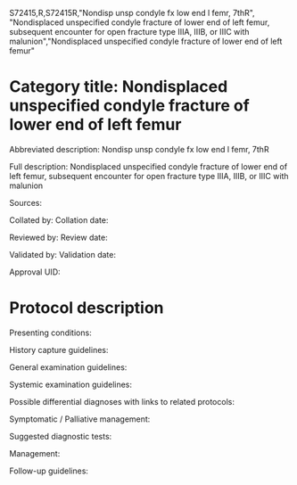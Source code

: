 S72415,R,S72415R,"Nondisp unsp condyle fx low end l femr, 7thR", "Nondisplaced unspecified condyle fracture of lower end of left femur, subsequent encounter for open fracture type IIIA, IIIB, or IIIC with malunion","Nondisplaced unspecified condyle fracture of lower end of left femur"
# Category title: Nondisplaced unspecified condyle fracture of lower end of left femur

Abbreviated description: Nondisp unsp condyle fx low end l femr, 7thR

Full description: Nondisplaced unspecified condyle fracture of lower end of left femur, subsequent encounter for open fracture type IIIA, IIIB, or IIIC with malunion

Sources:

Collated by:
Collation date:

Reviewed by:
Review date:

Validated by:
Validation date:

Approval UID:

# Protocol description

Presenting conditions:

History capture guidelines:

General examination guidelines:

Systemic examination guidelines:

Possible differential diagnoses with links to related protocols:

Symptomatic / Palliative management:

Suggested diagnostic tests:

Management:

Follow-up guidelines:
